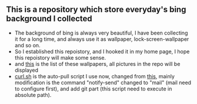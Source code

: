 ## This is a repository which store everyday's bing background I collected
- The background of bing is always very beautiful, I have been collecting it for a long time, and always use it as wallpaper, lock-screen-wallpaper and so on.
- So I established this repoistory, and I hooked it in my home page, I hope this repoistory will make some sense.
- and [this](https://sirius1242.github.io/bing-wallpaper-collect/) is the list of these wallpapers, all pictures in the repo will be displayed
- [curl.sh](./curl.sh) is the auto-pull script I use now, changed from [this](https://github.com/sirius1242/script/blob/master/curl.sh), mainly modification is the command "notify-send" changed to "mail" (mail need to configure first), and add git part (this script need to execute in absolute path).
